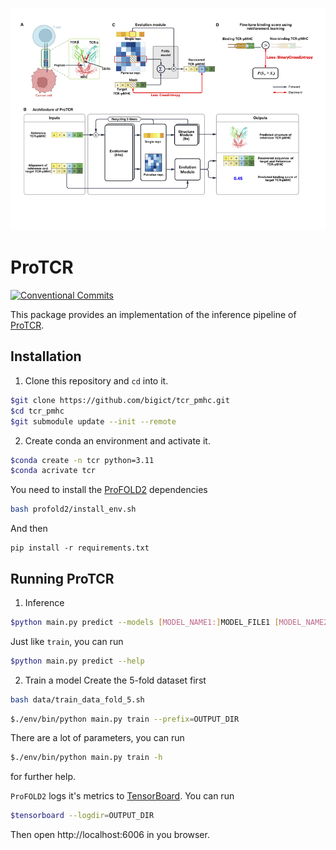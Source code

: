 ![header](assets/fig1.png)

# ProTCR

[![Conventional Commits](https://img.shields.io/badge/Conventional%20Commits-1.0.0-yellow.svg)](https://conventionalcommits.org)

This package provides an implementation of the inference pipeline of [ProTCR](https://gitbub.com/bigict/tcr_pmhc). 

## Installation

1.  Clone this repository and `cd` into it.
  ```bash
  $git clone https://github.com/bigict/tcr_pmhc.git
  $cd tcr_pmhc
  $git submodule update --init --remote
  ```
2. Create conda an environment and activate it.
  ```bash
  $conda create -n tcr python=3.11
  $conda acrivate tcr
  ```

  You need to install the [ProFOLD2](https://gitbub.com/bigict/ProFOLD2) dependencies
  ```bash
  bash profold2/install_env.sh
  ```

  And then
  ```
  pip install -r requirements.txt 
  ```

## Running ProTCR

1.  Inference
  ```bash
  $python main.py predict --models [MODEL_NAME1:]MODEL_FILE1 [MODEL_NAME2:]MODEL_FILE2
  ```
  
  Just like `train`, you can run
  ```bash
  $python main.py predict --help
  ```
  
2.  Train a model
  Create the 5-fold dataset first
  ```bash
  bash data/train_data_fold_5.sh
  ```

  ```bash
  $./env/bin/python main.py train --prefix=OUTPUT_DIR
  ```
  
  There are a lot of parameters, you can run
    
  ```bash
  $./env/bin/python main.py train -h
  ```
  
  for further help.
  
  `ProFOLD2` logs it's metrics to [TensorBoard](https://www.tensorflow.org/tensorboard). You can run
  
  ```bash
  $tensorboard --logdir=OUTPUT_DIR
  ```
  
  Then open http://localhost:6006 in you browser.
